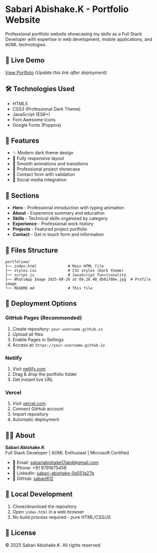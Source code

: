 # Sabari Abishake.K - Portfolio Website

Professional portfolio website showcasing my skills as a Full Stack Developer with expertise in web development, mobile applications, and AI/ML technologies.

## 🚀 Live Demo
[View Portfolio](https://your-username.github.io) *(Update this link after deployment)*

## 🛠️ Technologies Used
- HTML5
- CSS3 (Professional Dark Theme)
- JavaScript (ES6+)
- Font Awesome Icons
- Google Fonts (Poppins)

## 📱 Features
- ✨ Modern dark theme design
- 📱 Fully responsive layout
- 🎨 Smooth animations and transitions
- 💼 Professional project showcase
- 📧 Contact form with validation
- 🔗 Social media integration

## 🎯 Sections
- **Hero** - Professional introduction with typing animation
- **About** - Experience summary and education
- **Skills** - Technical skills organized by category
- **Experience** - Professional work history
- **Projects** - Featured project portfolio
- **Contact** - Get in touch form and information

## 📄 Files Structure
```
portfoliow/
├── index.html              # Main HTML file
├── styles.css              # CSS styles (Dark theme)
├── script.js               # JavaScript functionality
├── WhatsApp Image 2025-09-26 at 09.20.48_db81708e.jpg  # Profile image
└── README.md               # This file
```

## 🌟 Deployment Options

### GitHub Pages (Recommended)
1. Create repository: `your-username.github.io`
2. Upload all files
3. Enable Pages in Settings
4. Access at: `https://your-username.github.io`

### Netlify
1. Visit [netlify.com](https://netlify.com)
2. Drag & drop the portfolio folder
3. Get instant live URL

### Vercel
1. Visit [vercel.com](https://vercel.com)
2. Connect GitHub account
3. Import repository
4. Automatic deployment

## 👨‍💻 About
**Sabari Abishake.K**  
Full Stack Developer | AI/ML Enthusiast | Microsoft Certified

- 📧 Email: sabariabishake17abd@gmail.com
- 📱 Phone: +91 9791675458
- 💼 LinkedIn: [sabari-abishake-0a551a27b](https://www.linkedin.com/in/sabari-abishake-0a551a27b)
- 🐙 GitHub: [sabari612](https://github.com/sabari612)

## 🔧 Local Development
1. Clone/download the repository
2. Open `index.html` in a web browser
3. No build process required - pure HTML/CSS/JS

## 📝 License
© 2025 Sabari Abishake.K. All rights reserved.
